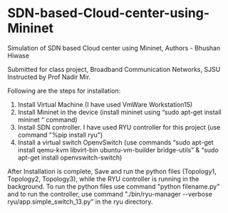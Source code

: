 # SDN-based-Cloud-center-using-Mininet

Simulation of SDN based Cloud center using Mininet, Authors - Bhushan Hiwase

Submitted for class project, Broadband Communication Networks, SJSU Instructed by Prof Nadir Mir.

Following are the steps for installation:

1. Install Virtual Machine (I have used VmWare Workstation15)
2. Install Mininet in the device (install mininet using “sudo apt-get install mininet “ command)
3. Install SDN controller. I have used RYU controller for this project (use command "%pip install ryu")
4. Install a virtual switch OpenvSwitch (use commands “sudo apt-get install qemu-kvm libvirt-bin ubuntu-vm-builder bridge-utils” & “sudo apt-get install openvswitch-switch)

After Installation is complete, Save and run the python files (Topology1, Topology2, Topology3), while the RYU controller is running in the background.
To run the python files use command "python filename.py" and to run the controller, use command "./bin/ryu-manager --verbose ryu/app.simple_switch_13.py" in the ryu directory.
 
